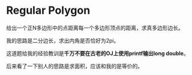 # Regular Polygon

给出一个正N多边形中的点距离每一个多边形顶点的距离，求真多边形边长。

我的思路是二分边长，求出内角是否恰好为2pi。

这道题给我的经验教训是**千万不要在古老的OJ上使用printf输出long double**。

后来看了一下别人的思路是求面积，应该和我的是等价的。
